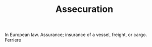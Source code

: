 ---
title: Assecuration
letter: A
permalink: "/definitions/assecuration.html"
body: In European law. Assurance; insurance of a vessel, freight, or cargo. Ferriere
published_at: '2018-07-07'
source: Black's Law Dictionary
layout: post
---